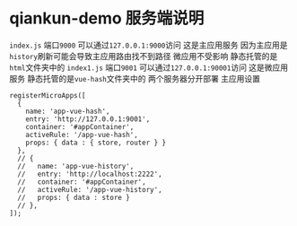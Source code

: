 # qiankun-demo 服务端说明 
`index.js` 端口`9000` 可以通过`127.0.0.1:9000`访问 这是主应用服务
因为主应用是`history`刷新可能会导致主应用路由找不到路径 微应用不受影响
静态托管的是`html`文件夹中的
`index1.js` 端口`9001` 可以通过`127.0.0.1:90001`访问 这是微应用服务
静态托管的是`vue-hash`文件夹中的
两个服务器分开部署
主应用设置
```
registerMicroApps([
  { 
    name: 'app-vue-hash', 
    entry: 'http://127.0.0.1:9001', 
    container: '#appContainer', 
    activeRule: '/app-vue-hash', 
    props: { data : { store, router } }
  },
  // { 
  //   name: 'app-vue-history',
  //   entry: 'http://localhost:2222', 
  //   container: '#appContainer', 
  //   activeRule: '/app-vue-history',
  //   props: { data : store }
  // },
]);

